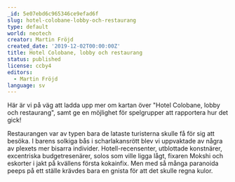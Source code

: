 ```yaml
---
_id: 5e07ebd6c965346ce9efad6f
slug: hotel-colobane-lobby-och-restaurang
type: default
world: neotech
creator: Martin Fröjd
created_date: '2019-12-02T00:00:00Z'
title: Hotel Colobane, lobby och restaurang
status: published
license: ccby4
editors:
  - Martin Fröjd
language: sv
---
```

Här är vi på väg att ladda upp mer om kartan över "Hotel Colobane, lobby och restaurang", samt ge en möjlighet för spelgrupper att rapportera hur det gick!

Restaurangen var av typen bara de lataste turisterna skulle få för sig att besöka. I barens solkiga bås i scharlakansrött blev vi uppvaktade av några av plexets mer bisarra individer. Hotell-recensenter, utblottade konstnärer, excentriska budgetresenärer, solos som ville ligga lågt, fixaren Mokshi och eskorter i jakt på kvällens första kokainfix. Men med så många paranoida peeps på ett ställe krävdes bara en gnista för att det skulle regna kulor.
